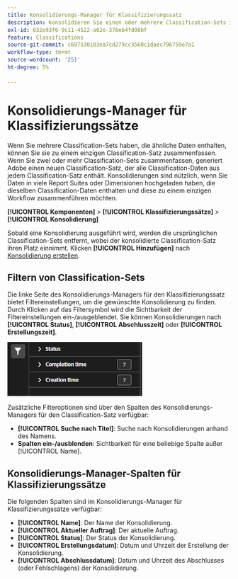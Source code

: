 ```yaml
---
title: Konsolidierungs-Manager für Klassifizierungssatz
description: Konsolidieren Sie einen oder mehrere Classification-Sets in einem einzigen Classification-Satz.
exl-id: 032e93f6-9c11-4522-a02e-376eb4fd98bf
feature: Classifications
source-git-commit: c697530103ea7cd279cc3560c1daec796759e7a1
workflow-type: tm+mt
source-wordcount: '251'
ht-degree: 5%

---
```


# Konsolidierungs-Manager für Klassifizierungssätze

Wenn Sie mehrere Classification-Sets haben, die ähnliche Daten enthalten, können Sie sie zu einem einzigen Classification-Satz zusammenfassen. Wenn Sie zwei oder mehr Classification-Sets zusammenfassen, generiert Adobe einen neuen Classification-Satz, der alle Classification-Daten aus jedem Classification-Satz enthält. Konsolidierungen sind nützlich, wenn Sie Daten in viele Report Suites oder Dimensionen hochgeladen haben, die dieselben Classification-Daten enthalten und diese zu einem einzigen Workflow zusammenführen möchten.

**[!UICONTROL Komponenten]** > **[!UICONTROL Klassifizierungssätze]** > **[!UICONTROL Konsolidierung]**

Sobald eine Konsolidierung ausgeführt wird, werden die ursprünglichen Classification-Sets entfernt, wobei der konsolidierte Classification-Satz ihren Platz einnimmt. Klicken **[!UICONTROL Hinzufügen]** nach [Konsolidierung erstellen](process.md).

## Filtern von Classification-Sets

Die linke Seite des Konsolidierungs-Managers für den Klassifizierungssatz bietet Filtereinstellungen, um die gewünschte Konsolidierung zu finden. Durch Klicken auf das Filtersymbol wird die Sichtbarkeit der Filtereinstellungen ein-/ausgeblendet. Sie können Konsolidierungen nach **[!UICONTROL Status]**, **[!UICONTROL Abschlusszeit]** oder **[!UICONTROL Erstellungszeit]**.

![Konsolidierungsfilter für Klassifizierungssätze](../../assets/classification-set-consolidation-filters.png)

Zusätzliche Filteroptionen sind über den Spalten des Konsolidierungs-Managers für den Classification-Satz verfügbar:

* **[!UICONTROL Suche nach Titel]**: Suche nach Konsolidierungen anhand des Namens.
* **Spalten ein-/ausblenden**: Sichtbarkeit für eine beliebige Spalte außer [!UICONTROL Name].

## Konsolidierungs-Manager-Spalten für Klassifizierungssätze

Die folgenden Spalten sind im Konsolidierungs-Manager für Klassifizierungssätze verfügbar:

* **[!UICONTROL Name]**: Der Name der Konsolidierung.
* **[!UICONTROL Aktueller Auftrag]**: Der aktuelle Auftrag. <!-- todo: better description -->
* **[!UICONTROL Status]**: Der Status der Konsolidierung. <!-- todo: get list of possible statuses -->
* **[!UICONTROL Erstellungsdatum]**: Datum und Uhrzeit der Erstellung der Konsolidierung.
* **[!UICONTROL Abschlussdatum]**: Datum und Uhrzeit des Abschlusses (oder Fehlschlagens) der Konsolidierung.
